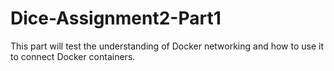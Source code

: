 # Dice-Assignment2-Part1
This part will test the understanding of Docker networking and how to use it to connect Docker containers.
